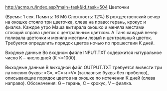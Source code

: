 http://acmp.ru/index.asp?main=task&id_task=504
Цветочки

(Время: 1 сек. Память: 16 Мб Сложность: 12%)
В рождественский вечер на окошке стояло три цветочка, слева на право: герань, крокус и фиалка. Каждое утро Маша вытирала окошко и меняла местами стоящий справа цветок с центральным цветком. А Таня каждый вечер поливала цветочки и меняла местами левый и центральный цветок. Требуется определить порядок цветов ночью по прошествии K дней.

Входные данные
Во входном файле INPUT.TXT содержится натуральное число K – число дней (K <=1000).

Выходные данные
В выходной файл OUTPUT.TXT требуется вывести три латинских буквы: «G», «C» и «V» (заглавные буквы без пробелов), описывающие порядок цветов на окошке по истечении K дней (слева направо). Обозначения: G – герань, C – крокус, V – фиалка.